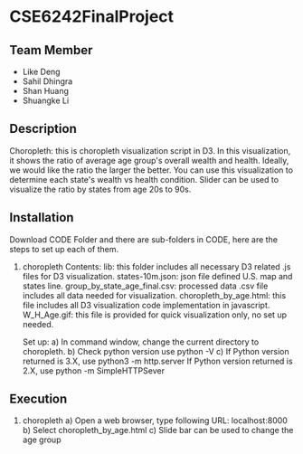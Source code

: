 # CSE6242FinalProject
## Team Member
* Like Deng
* Sahil Dhingra
* Shan Huang
* Shuangke Li
## Description
Choropleth: this is choropleth visualization script in D3. In this visualization, it shows the ratio of average age group's
overall wealth and health. Ideally, we would like the ratio the larger the better. You can use this visualization to determine
each state's wealth vs health condition. Slider can be used to visualize the ratio by states from age 20s to 90s. 
## Installation
Download CODE Folder and there are sub-folders in CODE, here are the steps to set up each of them. 
1. choropleth
	Contents:
	lib: this folder includes all necessary D3 related .js files for D3 visualization. 
	states-10m.json: json file defined U.S. map and states line. 
	group_by_state_age_final.csv: processed data .csv file includes all data needed for visualization. 
	choropleth_by_age.html: this file includes all D3 visualization code implementation in javascript. 
	W_H_Age.gif: this file is provided for quick visualization only, no set up needed. 
	
	Set up:
	a) In command window, change the current directory to choropleth. 
	b) Check python version use python -V
	c) If Python version returned is 3.X, use python3 -m http.server
	   If Python version returned is 2.X, use python -m SimpleHTTPSever
 

## Execution
1. choropleth
	a) Open a web browser, type following URL: localhost:8000
	b) Select choropleth_by_age.html
	c) Slide bar can be used to change the age group
